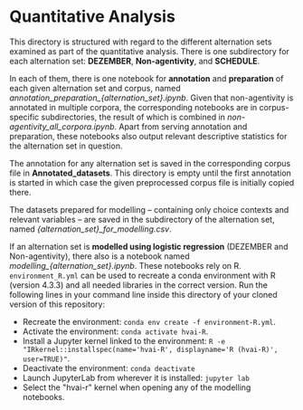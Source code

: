 # Quantitative Analysis

This directory is structured with regard to the different alternation sets examined as part of the quantitative analysis. There is one subdirectory for each alternation set: **DEZEMBER**, **Non-agentivity**, and **SCHEDULE**. 

In each of them, there is one notebook for **annotation** and **preparation** of each given alternation set and corpus, named *annotation_preparation_{alternation_set}.ipynb*. Given that non-agentivity is annotated in multiple corpora, the corresponding notebooks are in corpus-specific subdirectories, the result of which is combined in *non-agentivity_all_corpora.ipynb*. Apart from serving annotation and preparation, these notebooks also output relevant descriptive statistics for the alternation set in question. 

The annotation for any alternation set is saved in the corresponding corpus file in **Annotated_datasets**. This directory is empty until the first annotation is started in which case the given preprocessed corpus file is initially copied there. 

The datasets prepared for modelling – containing only choice contexts and relevant variables – are saved in the subdirectory of the alternation set, named *{alternation_set}_for_modelling.csv*. 

If an alternation set is **modelled using logistic regression** (DEZEMBER and Non-agentivity), there also is a notebook named *modelling_{alternation_set}.ipynb*. These notebooks rely on R. `environment_R.yml` can be used to recreate a conda environment with R (version 4.3.3) and all needed libraries in the correct version. Run the following lines in your command line inside this directory of your cloned version of this repository:
- Recreate the environment: `conda env create -f environment-R.yml`.
- Activate the environment: `conda activate hvai-R`.
- Install a Jupyter kernel linked to the environment: `R -e "IRkernel::installspec(name='hvai-R', displayname='R (hvai-R)', user=TRUE)"`.
- Deactivate the environment: `conda deactivate`
- Launch JupyterLab from wherever it is installed: `jupyter lab`
- Select the "hvai-r" kernel when opening any of the modelling notebooks.
